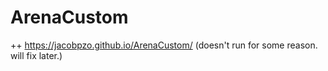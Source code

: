 # ArenaCustom
 ++
https://jacobpzo.github.io/ArenaCustom/
(doesn't run for some reason. will fix later.)
